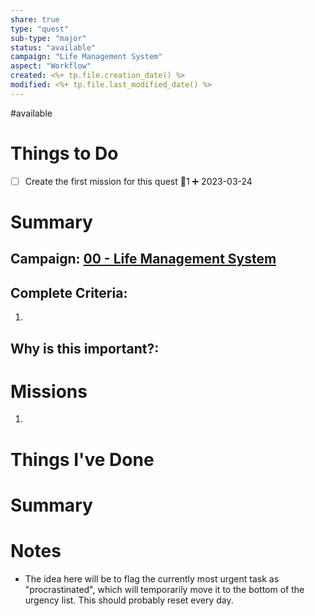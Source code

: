 ```yaml
---
share: true
type: "quest"
sub-type: "major"
status: "available"
campaign: "Life Management System"
aspect: "Workflow"
created: <%+ tp.file.creation_date() %> 
modified: <%+ tp.file.last_modified_date() %>
---
```

 
#available 
# Things to Do
- [ ] Create the first mission for this quest 🥄1 ➕ 2023-03-24

# Summary
## Campaign: [00 - Life Management System](./00%20-%20Life%20Management%20System.md)

## Complete Criteria:
1. 

## Why is this important?:

# Missions
1.

# Things I've Done

# Summary

# Notes
- The idea here will be to flag the currently most urgent task as "procrastinated", which will temporarily move it to the bottom of the urgency list.  This should probably reset every day.